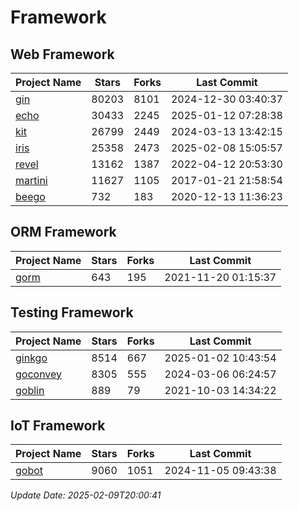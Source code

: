 # Framework

## Web Framework
| Project Name | Stars | Forks | Last Commit |
| ------------ | ----- | ----- | ----------- |
| [gin](https://github.com/gin-gonic/gin) | 80203 | 8101 | 2024-12-30 03:40:37 |
| [echo](https://github.com/labstack/echo) | 30433 | 2245 | 2025-01-12 07:28:38 |
| [kit](https://github.com/go-kit/kit) | 26799 | 2449 | 2024-03-13 13:42:15 |
| [iris](https://github.com/kataras/iris) | 25358 | 2473 | 2025-02-08 15:05:57 |
| [revel](https://github.com/revel/revel) | 13162 | 1387 | 2022-04-12 20:53:30 |
| [martini](https://github.com/go-martini/martini) | 11627 | 1105 | 2017-01-21 21:58:54 |
| [beego](https://github.com/astaxie/beego) | 732 | 183 | 2020-12-13 11:36:23 |

## ORM Framework
| Project Name | Stars | Forks | Last Commit |
| ------------ | ----- | ----- | ----------- |
| [gorm](https://github.com/jinzhu/gorm) | 643 | 195 | 2021-11-20 01:15:37 |

## Testing Framework
| Project Name | Stars | Forks | Last Commit |
| ------------ | ----- | ----- | ----------- |
| [ginkgo](https://github.com/onsi/ginkgo) | 8514 | 667 | 2025-01-02 10:43:54 |
| [goconvey](https://github.com/smartystreets/goconvey) | 8305 | 555 | 2024-03-06 06:24:57 |
| [goblin](https://github.com/franela/goblin) | 889 | 79 | 2021-10-03 14:34:22 |

## IoT Framework
| Project Name | Stars | Forks | Last Commit |
| ------------ | ----- | ----- | ----------- |
| [gobot](https://github.com/hybridgroup/gobot) | 9060 | 1051 | 2024-11-05 09:43:38 |

*Update Date: 2025-02-09T20:00:41*